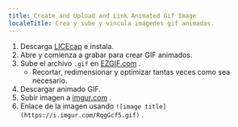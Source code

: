 ```yaml
---
title: Create and Upload and Link Animated Gif Image
localeTitle: Crea y sube y vincula imágenes gif animadas.
---
```

1.  Descarga [LICEcap](http://www.cockos.com/licecap/) e instala.
2.  Abre y comienza a grabar para crear GIF animados.
3.  Sube el archivo `.gif` en [EZGIF.com](http://ezgif.com/optimize) .
    *   Recortar, redimensionar y optimizar tantas veces como sea necesario.
4.  Descargar animado GIF.
5.  Subir imagen a [imgur.com](http://imgur.com) .
6.  Enlace de la imagen usando `![image title](https://i.imgur.com/RqgGcf5.gif)` .